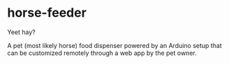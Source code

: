 # horse-feeder
Yeet hay?

A pet (most likely horse) food dispenser powered by an Arduino setup that can be customized remotely through a web app by the pet owner.
